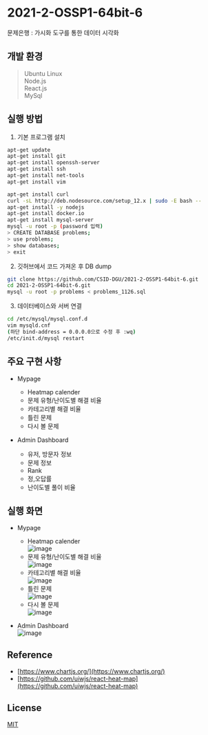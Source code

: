 # 2021-2-OSSP1-64bit-6
문제은행 : 가시화 도구를 통한 데이터 시각화   

## 개발 환경
> Ubuntu Linux   
> Node.js   
> React.js   
> MySql

## 실행 방법
1. 기본 프로그램 설치
```bash
apt-get update
apt-get install git
apt-get install openssh-server
apt-get install ssh
apt-get install net-tools
apt-get install vim

apt-get install curl
curl -sL http://deb.nodesource.com/setup_12.x | sudo -E bash --
apt-get install -y nodejs
apt-get install docker.io
apt-get install mysql-server
mysql -u root -p (password 입력)
> CREATE DATABASE problems;
> use problems;
> show databases;
> exit
```
2. 깃허브에서 코드 가져온 후 DB dump
```bash
git clone https://github.com/CSID-DGU/2021-2-OSSP1-64bit-6.git
cd 2021-2-OSSP1-64bit-6.git
mysql -u root -p problems < problems_1126.sql
```

3. 데이터베이스와 서버 연결
```bash
cd /etc/mysql/mysql.conf.d
vim mysqld.cnf
(하단 bind-address = 0.0.0.0으로 수정 후 :wq)
/etc/init.d/mysql restart
```

## 주요 구현 사항
+ Mypage   
  + Heatmap calender   
  + 문제 유형/난이도별 해결 비율   
  + 카테고리별 해결 비율   
  + 틀린 문제   
  + 다시 볼 문제   

+ Admin Dashboard   
  + 유저, 방문자 정보   
  + 문제 정보   
  + Rank   
  + 정,오답률   
  + 난이도별 풀이 비율   

## 실행 화면
+ Mypage   
  + Heatmap calender   
![image](https://user-images.githubusercontent.com/90669873/146338140-603c8b60-7a3d-45b5-b536-3bda2ab9d590.png)   
  + 문제 유형/난이도별 해결 비율   
![image](https://user-images.githubusercontent.com/90669873/146338198-2c192d32-134f-4739-a553-c603db0d798c.png)   
  + 카테고리별 해결 비율   
![image](https://user-images.githubusercontent.com/90669873/146338272-5f3d3fc1-bca8-4c8d-8be5-dbd341569db5.png)   
  + 틀린 문제   
![image](https://user-images.githubusercontent.com/90669873/146338286-8ef0b248-9fd9-426f-8a3a-ef6491e52928.png)   
  + 다시 볼 문제   
![image](https://user-images.githubusercontent.com/90669873/146338295-ab00cd0f-7bde-41f0-8b7c-afa714eff6a6.png)   

+ Admin Dashboard   
![image](https://user-images.githubusercontent.com/90669873/146289454-30be5a17-5a4b-4d2d-8d52-cb0945b51f41.png)

## Reference
+ [https://www.chartjs.org/](https://www.chartjs.org/)
+ [https://github.com/uiwjs/react-heat-map](https://github.com/uiwjs/react-heat-map)

## License
[MIT](https://choosealicense.com/licenses/mit/)
